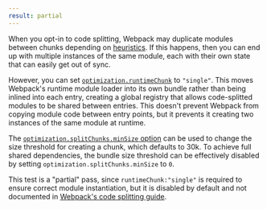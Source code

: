 ```yaml
---
result: partial
---
```


When you opt-in to code splitting, Webpack may duplicate modules between chunks depending on [heuristics]. If this happens, then you can end up with multiple instances of the same module, each with their own state that can easily get out of sync.

However, you can set [`optimization.runtimeChunk`][runtimechunk] to `"single"`. This moves Webpack's runtime module loader into its own bundle rather than being inlined into each entry, creating a global registry that allows code-splitted modules to be shared between entries. This doesn't prevent Webpack from copying module code between entry points, but it prevents it creating two instances of the same module at runtime.

The [`optimization.splitChunks.minSize` option](https://webpack.js.org/plugins/split-chunks-plugin/#splitchunksminsize) can be used to change the size threshold for creating a chunk, which defaults to 30k. To achieve full shared dependencies, the bundle size threshold can be effectively disabled by setting `optimization.splitChunks.minSize` to `0`.

This test is a "partial" pass, since `runtimeChunk:"single"` is required to ensure correct module instantiation, but it is disabled by default and not documented in [Webpack's code splitting guide](https://webpack.js.org/guides/code-splitting/).

[heuristics]: https://webpack.js.org/plugins/split-chunks-plugin/#defaults
[runtimechunk]: https://webpack.js.org/configuration/optimization/#optimizationruntimechunk
